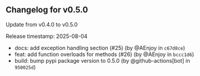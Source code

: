 ## Changelog for v0.5.0

Update from v0.4.0 to v0.5.0

Release timestamp: 2025-08-04
 
- docs: add exception handling section (#25) (by @AEnjoy in `c67d8ce`) 
- feat: add function overloads for methods (#26) (by @AEnjoy in `bccc1d6`) 
- build: bump pypi package version to 0.5.0 (by @github-actions[bot] in `950025d`) 
